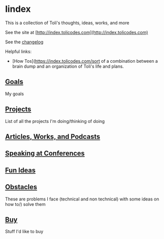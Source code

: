 # Iindex

This is a collection of Toli's thoughts, ideas, works, and more

See the site at [http://index.tolicodes.com](http://index.tolicodes.com)

See the [changelog](./CHANGELOG.md)

Helpful links: 

- [How Tos](https://index.tolicodes.com/sort of a combination between a brain dump and an organization of Toli's life and plans.

## [Goals](./goals.md)

My goals

## [Projects](projects/index.md)

List of all the projects I'm doing/thinking of doing

## [Articles, Works, and Podcasts](./articles-works-and-podcasts.md)

## [Speaking at Conferences](./speaking-at-conferences.md)

## [Fun Ideas](./fun-ideas.md)

## [Obstacles](./obstacles.md)

These are problems I face (technical and non technical) with some ideas on how to/) solve them

## [Buy](./buy.md)

Stuff I'd like to buy
<!--stackedit_data:
eyJoaXN0b3J5IjpbNDQyNDE2NTQyXX0=
-->